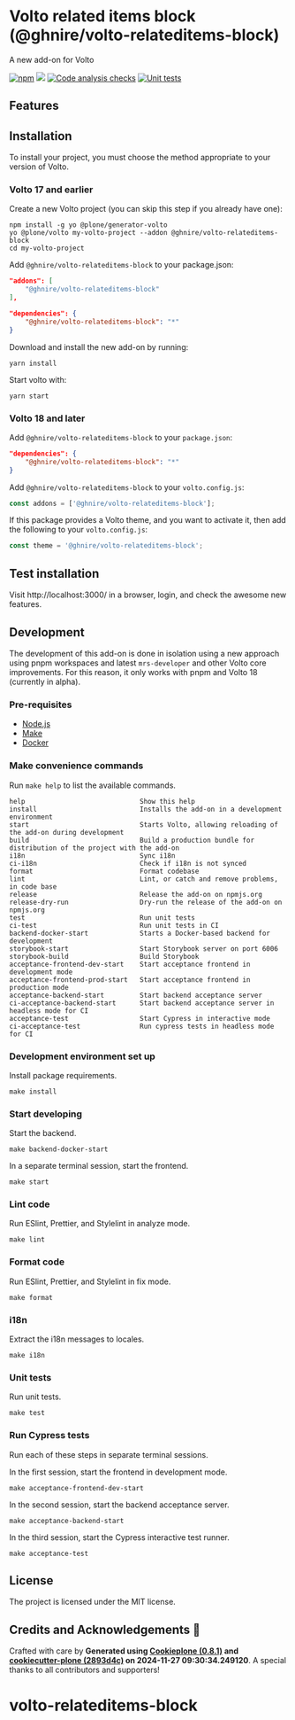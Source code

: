 # Volto related items block (@ghnire/volto-relateditems-block)

A new add-on for Volto

[![npm](https://img.shields.io/npm/v/@ghnire/volto-relateditems-block)](https://www.npmjs.com/package/@ghnire/volto-relateditems-block)
[![](https://img.shields.io/badge/-Storybook-ff4785?logo=Storybook&logoColor=white&style=flat-square)](https://ghnire.github.io/volto-relateditems-block/)
[![Code analysis checks](https://github.com/ghnire/volto-relateditems-block/actions/workflows/code.yml/badge.svg)](https://github.com/ghnire/volto-relateditems-block/actions/workflows/code.yml)
[![Unit tests](https://github.com/ghnire/volto-relateditems-block/actions/workflows/unit.yml/badge.svg)](https://github.com/ghnire/volto-relateditems-block/actions/workflows/unit.yml)

## Features

<!-- List your awesome features here -->

## Installation

To install your project, you must choose the method appropriate to your version of Volto.


### Volto 17 and earlier

Create a new Volto project (you can skip this step if you already have one):

```
npm install -g yo @plone/generator-volto
yo @plone/volto my-volto-project --addon @ghnire/volto-relateditems-block
cd my-volto-project
```

Add `@ghnire/volto-relateditems-block` to your package.json:

```JSON
"addons": [
    "@ghnire/volto-relateditems-block"
],

"dependencies": {
    "@ghnire/volto-relateditems-block": "*"
}
```

Download and install the new add-on by running:

```
yarn install
```

Start volto with:

```
yarn start
```

### Volto 18 and later

Add `@ghnire/volto-relateditems-block` to your `package.json`:

```json
"dependencies": {
    "@ghnire/volto-relateditems-block": "*"
}
```

Add `@ghnire/volto-relateditems-block` to your `volto.config.js`:

```javascript
const addons = ['@ghnire/volto-relateditems-block'];
```

If this package provides a Volto theme, and you want to activate it, then add the following to your `volto.config.js`:

```javascript
const theme = '@ghnire/volto-relateditems-block';
```

## Test installation

Visit http://localhost:3000/ in a browser, login, and check the awesome new features.


## Development

The development of this add-on is done in isolation using a new approach using pnpm workspaces and latest `mrs-developer` and other Volto core improvements.
For this reason, it only works with pnpm and Volto 18 (currently in alpha).


### Pre-requisites

-   [Node.js](https://6.docs.plone.org/install/create-project.html#node-js)
-   [Make](https://6.docs.plone.org/install/create-project.html#make)
-   [Docker](https://6.docs.plone.org/install/create-project.html#docker)


### Make convenience commands

Run `make help` to list the available commands.

```text
help                             Show this help
install                          Installs the add-on in a development environment
start                            Starts Volto, allowing reloading of the add-on during development
build                            Build a production bundle for distribution of the project with the add-on
i18n                             Sync i18n
ci-i18n                          Check if i18n is not synced
format                           Format codebase
lint                             Lint, or catch and remove problems, in code base
release                          Release the add-on on npmjs.org
release-dry-run                  Dry-run the release of the add-on on npmjs.org
test                             Run unit tests
ci-test                          Run unit tests in CI
backend-docker-start             Starts a Docker-based backend for development
storybook-start                  Start Storybook server on port 6006
storybook-build                  Build Storybook
acceptance-frontend-dev-start    Start acceptance frontend in development mode
acceptance-frontend-prod-start   Start acceptance frontend in production mode
acceptance-backend-start         Start backend acceptance server
ci-acceptance-backend-start      Start backend acceptance server in headless mode for CI
acceptance-test                  Start Cypress in interactive mode
ci-acceptance-test               Run cypress tests in headless mode for CI
```

### Development environment set up

Install package requirements.

```shell
make install
```

### Start developing

Start the backend.

```shell
make backend-docker-start
```

In a separate terminal session, start the frontend.

```shell
make start
```

### Lint code

Run ESlint, Prettier, and Stylelint in analyze mode.

```shell
make lint
```

### Format code

Run ESlint, Prettier, and Stylelint in fix mode.

```shell
make format
```

### i18n

Extract the i18n messages to locales.

```shell
make i18n
```

### Unit tests

Run unit tests.

```shell
make test
```

### Run Cypress tests

Run each of these steps in separate terminal sessions.

In the first session, start the frontend in development mode.

```shell
make acceptance-frontend-dev-start
```

In the second session, start the backend acceptance server.

```shell
make acceptance-backend-start
```

In the third session, start the Cypress interactive test runner.

```shell
make acceptance-test
```

## License

The project is licensed under the MIT license.

## Credits and Acknowledgements 🙏

Crafted with care by **Generated using [Cookieplone (0.8.1)](https://github.com/plone/cookieplone) and [cookiecutter-plone (2893d4c)](https://github.com/plone/cookiecutter-plone/commit/2893d4cdf91c59a47c70dffbcc360b180cf3feec) on 2024-11-27 09:30:34.249120**. A special thanks to all contributors and supporters!
# volto-relateditems-block
